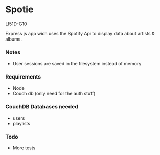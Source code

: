 # Spotie
LI51D-G10

Express js app wich uses the Spotify Api to display data about artists & albums.

### Notes
- User sessions are saved in the filesystem instead of memory

### Requirements
- Node
- Couch db (only need for the auth stuff)

### CouchDB Databases needed
- users
- playlists

### Todo
- More tests